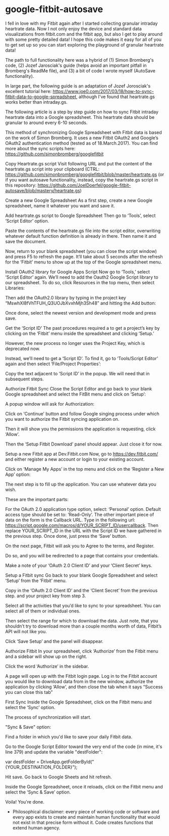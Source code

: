 # google-fitbit-autosave

I fell in love with my Fitbit again after I started collecting granular intraday heartrate data. Now I not only enjoy the device and standard data visualizations from fitbit.com and the fitbit app, but also I get to play around with some pretty detailed data! I hope this code makes it easy for all of you to get set up so you can start exploring the playground of granular heartrate data!

The path to full functionality here was a hybrid of (1) Simon Bromberg's code, (2) Jozef Jarosciak's guide (helps avoid an important pitfall in Bromberg's ReadMe file), and (3) a bit of code I wrote myself (AutoSave functionality).

In large part, the following guide is an adaptation of Jozef Jorosciak's excellent tutorial here: https://www.joe0.com/2017/03/18/how-to-sync-fitbit-data-to-google-spreadsheet, although I've found that heartrate.gs works better than intraday.gs.

The following article is a step by step guide on how to sync Fitbit intraday heartrate data into a Google spreadsheet. This heartrate data should be granular to around every 6-10 seconds.

This method of synchronizing Google Spreadsheet with Fitbit data is based on the work of Simon Bromberg. It uses a new Fitbit OAuth2 and Google’s OAuth2 authentication method (tested as of 18.March.2017). You can find more about the sync scripts here: https://github.com/simonbromberg/googlefitbit

Copy Heartrate.gs script
Visit following URL and put the content of the heartrate.gs script into your clipboard (CTRL: https://github.com/simonbromberg/googlefitbit/blob/master/heartrate.gs (or if you want autosave functionality, instead, copy the heartrate.gs script in this repository: https://github.com/JoelDoerfel/google-fitbit-autosave/blob/mastery/heartrate.gs)

Create a new Google Spreadsheet
As a first step, create a new Google spreadsheet, name it whatever you want and save it.

Add heartrate.gs script to Google Spreadsheet
Then go to ‘Tools’, select ‘Script Editor’ option.

Paste the contents of the heartrate.gs file into the script editor, overwriting whatever default function definition is already in there. Then name it and save the document.

Now, return to your blank spreadsheet (you can close the script window) and press F5 to refresh the page. It’ll take about 5 seconds after the refresh for the ‘Fitbit’ menu to show up at the top of the Google spreadsheet menu. 

Install OAuth2 library for Google Apps Script
Now go to ‘Tools,’ select ‘Script Editor’ again. We’ll need to add the Oauth2 Google Script library to our spreadsheet. To do so, click Resources in the top menu, then select Libraries:

Then add the OAuth2.0 library by typing in the project key “MswhXl8fVhTFUH_Q3UOJbXvxhMjh3Sh48” and hitting the Add button:

Once done, select the newest version and development mode and press save. 

Get the ‘Script ID’
The past procedures required a to get a project’s key by clicking on the ‘Fitbit’ menu inside the spreadsheet and clicking ‘Setup.’

However, the new process no longer uses the Project Key, which is deprecated now.

Instead, we’ll need to get a ‘Script ID’. To find it, go to ‘Tools/Script Editor’ again and then select ‘File/Project Properties’:

Copy the text adjacent to ‘Script ID’ in the popup. We will need that in subsequent steps.

Authorize Fitbit Sync
Close the Script Editor and go back to your blank Google spreadsheet and select the FitBit menu and click on ‘Setup’:

A popup window will ask for Authorization:

Click on ‘Continue’ button and follow Google singing process under which you want to authorize the Fitbit syncing application on.

Then it will show you the permissions the application is requesting, click ‘Allow’.

Then the ‘Setup Fitbit Download’ panel should appear. Just close it for now.

Setup a new Fitbit app at Dev.Fitbit.com
Now, go to https://dev.fitbit.com/ and either register a new account or login to your existing account.

Click on ‘Manage My Apps’ in the top menu and click on the ‘Register a New App’ option:

The next step is to fill up the application. You can use whatever data you wish.

These are the important parts:

For the OAuth 2.0 application type option, select: ‘Personal’ option.
Default access type should be set to: ‘Read-Only’.
The other important piece of data on the form is the Callback URL. Type in the following url: https://script.google.com/macros/d/YOUR_SCRIPT_ID/usercallback. Then replace YOUR_SCRIPT_ID in the URL with the Script ID we have gathered in the previous step.
Once done, just press the ‘Save’ button.

On the next page, Fitbit will ask you to Agree to the terms, and Register.

Do so, and you will be redirected to a page that contains your credentials.

Make a note of your ‘OAuth 2.0 Client ID’ and your ‘Client Secret’ keys. 

Setup a Fitbit sync
Go back to your blank Google Spreadsheet and select ‘Setup’ from the ‘Fitbit’ menu.

Copy in the ‘OAuth 2.0 Client ID’ and the ‘Client Secret’ from the previous step. and your project key from step 3.

Select all the activities that you’d like to sync to your spreadsheet. You can select all of them or individual ones.

Then select the range for which to download the data. Just note, that you shouldn’t try to download more than a couple months worth of data, Fitbit’s API will not like you.

Click ‘Save Setup’ and the panel will disappear.

Authorize Fitbit
In your spreadsheet, click ‘Authorize’ from the Fitbit menu and a sidebar will show up on the right.

Click the word ‘Authorize’ in the sidebar.

A page will open up with the Fitbit login page. Log in to the Fitbit account you would like to download data from in the new window, authorize the application by clicking ‘Allow’, and then close the tab when it says “Success you can close this tab”

First Sync
Inside the Google Spreadsheet, click on the Fitbit menu and select the ‘Sync’ option.

The process of synchronization will start.

"Sync & Save" option:

Find a folder in which you'd like to save your daily Fitbit data. 

Go to the Google Script Editor toward the very end of the code (in mine, it's line 379) and update the variable "destFolder":

  var destFolder = DriveApp.getFolderById("{YOUR_DESTINATION_FOLDER}"); 
  
Hit save. Go back to Google Sheets and hit refresh. 

Inside the Google Spreadsheet, once it reloads,  click on the Fitbit menu and select the ‘Sync & Save’ option.

Voila! You're done.

* Philosophical disclaimer: every piece of working code or software and every app exists to create and maintain human functionality that would not exist in that precise form without it. Code creates functions that extend human agency. 
